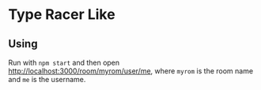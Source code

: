 # Type Racer Like

## Using

Run with `npm start` and then open [http://localhost:3000/room/myrom/user/me](http://localhost:3000/room/myrom/user/me), where `myrom` is the room name and `me` is the username.
